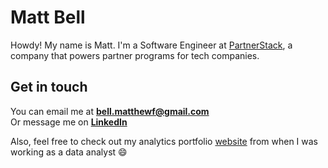 # Matt Bell

Howdy! My name is Matt. I'm a Software Engineer at [PartnerStack](https://partnerstack.com/), a company that powers partner programs for tech companies.

## Get in touch

You can email me at **[bell.matthewf@gmail.com](mailto:bell.matthewf@gmail.com)**<br>
Or message me on **[LinkedIn](https://www.linkedin.com/in/matthewfbell/)**

Also, feel free to check out my analytics portfolio [website](https://www.matthewbellanalytics.com/) from when I was working as a data analyst :smile:
